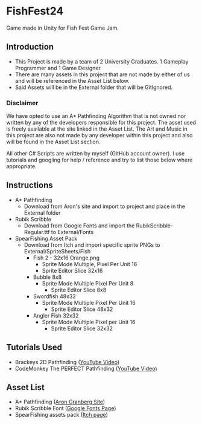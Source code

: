 # FishFest24
 Game made in Unity for Fish Fest Game Jam.

## Introduction
* This Project is made by a team of 2 University Graduates. 1 Gameplay Programmer and 1 Game Designer.
* There are many assets in this project that are not made by either of us and will be referenced in the Asset List below.
* Said Assets will be in the External folder that will be GitIgnored.

### Disclaimer
We have opted to use an A* Pathfinding Algorithm that is not owned nor written by any of the developers responsible for this project.
The asset used is freely available at the site linked in the Asset List.
The Art and Music in this project are also not made by any developer within this project and also will be found in the Asset List section.

All other C# Scripts are written by myself (GitHub account owner). I use tutorials and googling for help / reference and try to list those below where appropriate.

## Instructions

* A* Pathfinding
  * Download from Aron's site and import to project and place in the External folder
* Rubik Scribble
  * Download from Google Fonts and import the RubikScribble-Regular.ttf to External/Fonts
* SpearFishing Asset Pack
  * Download from Itch and import specific sprite PNGs to External/SpriteSheets/Fish
    * Fish 2 - 32x16 Orange.png
      * Sprite Mode Multiple, Pixel Per Unit 16
      * Sprite Editor Slice 32x16
    * Bubble 8x8
      * Sprite Mode Multiple Pixel Per Unit 8
        * Sprite Editor Slice 8x8
    * Swordfish 48x32
      * Sprite Mode Multiple Pixel Per Unit 16
        * Sprite Editor Slice 48x32
    * Angler Fish 32x32
      * Sprite Mode Multiple Pixel per Unit 16
        * Sprite Editor Slice 32x32

## Tutorials Used
- Brackeys 2D Pathfinding ([YouTube Video](https://www.youtube.com/watch?v=jvtFUfJ6CP8))
- CodeMonkey The PERFECT Pathfinding ([YouTube Video](https://www.youtube.com/watch?v=46qZgd-T-hk))

## Asset List
- A* Pathfinding ([Aron Granberg Site](https://arongranberg.com/))
- Rubik Scribble Font ([Google Fonts Page](https://fonts.google.com/specimen/Rubik+Scribble?query=+Rubik+Scribble+))
- SpearFishing assets pack ([Itch page](https://nszym.itch.io/spearfishing-assets-pack))